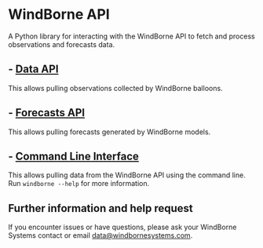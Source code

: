 # WindBorne API
A Python library for interacting with the WindBorne API to fetch and process observations and forecasts data.

## - [Data API](https://windbornesystems.com/docs/api/pip_data)
This allows pulling observations collected by WindBorne balloons.

## - [Forecasts API](https://windbornesystems.com/docs/api/pip_forecasts)
This allows pulling forecasts generated by WindBorne models.

## - [Command Line Interface](https://windbornesystems.com/docs/api/cli)
This allows pulling data from the WindBorne API using the command line.
Run `windborne --help` for more information.

## Further information and help request
If you encounter issues or have questions, please ask your WindBorne Systems contact or email data@windbornesystems.com.
